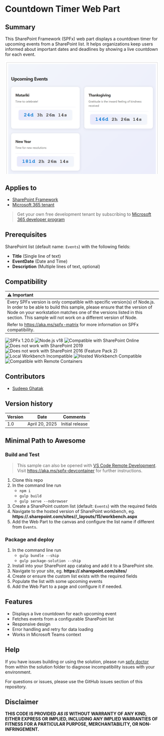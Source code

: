 # Countdown Timer Web Part

## Summary

This SharePoint Framework (SPFx) web part displays a countdown timer for upcoming events from a SharePoint list. It helps organizations keep users informed about important dates and deadlines by showing a live countdown for each event.

![Countdown Timer](assets/screenshot.png)

## Applies to

- [SharePoint Framework](https://aka.ms/spfx)
- [Microsoft 365 tenant](https://docs.microsoft.com/en-us/sharepoint/dev/spfx/set-up-your-developer-tenant)

> Get your own free development tenant by subscribing to [Microsoft 365 developer program](http://aka.ms/o365devprogram)

## Prerequisites

SharePoint list (default name: `Events`) with the following fields:

- **Title** (Single line of text)
- **EventDate** (Date and Time)
- **Description** (Multiple lines of text, optional)

## Compatibility

| :warning: Important          |
|:---------------------------|
| Every SPFx version is only compatible with specific version(s) of Node.js. In order to be able to build this sample, please ensure that the version of Node on your workstation matches one of the versions listed in this section. This sample will not work on a different version of Node.|
|Refer to <https://aka.ms/spfx-matrix> for more information on SPFx compatibility.   |

![SPFx 1.20.0](https://img.shields.io/badge/SPFx-1.20.0-green.svg)
![Node.js v18](https://img.shields.io/badge/Node.js-v18-green.svg)
![Compatible with SharePoint Online](https://img.shields.io/badge/SharePoint%20Online-Compatible-green.svg)
![Does not work with SharePoint 2019](https://img.shields.io/badge/SharePoint%20Server%202019-Incompatible-red.svg "SharePoint Server 2019 requires SPFx 1.4.1 or lower")
![Does not work with SharePoint 2016 (Feature Pack 2)](https://img.shields.io/badge/SharePoint%20Server%202016%20(Feature%20Pack%202)-Incompatible-red.svg "SharePoint Server 2016 Feature Pack 2 requires SPFx 1.1")
![Local Workbench Incompatible](https://img.shields.io/badge/Local%20Workbench-Incompatible-red.svg)
![Hosted Workbench Compatible](https://img.shields.io/badge/Hosted%20Workbench-Compatible-green.svg)
![Compatible with Remote Containers](https://img.shields.io/badge/Remote%20Containers-Compatible-green.svg)

## Contributors

- [Sudeep Ghatak](https://github.com/sudeepghatak)

## Version history

Version|Date|Comments
-------|----|--------
1.0|April 20, 2025|Initial release

## Minimal Path to Awesome

### Build and Test

> This sample can also be opened with [VS Code Remote Development](https://code.visualstudio.com/docs/remote/remote-overview). Visit <https://aka.ms/spfx-devcontainer> for further instructions.

1. Clone this repo
1. In the command line run
    - `npm i`
    - `gulp build`
    - `gulp serve --nobrowser`
1. Create a SharePoint custom list (default: `Events`) with the required fields
1. Navigate to the hosted version of SharePoint workbench, eg. **https://<tenant>.sharepoint.com/sites/<your site>/_layouts/15/workbench.aspx**
1. Add the Web Part to the canvas and configure the list name if different from `Events`.

### Package and deploy

1. In the command line run
    - `gulp bundle --ship`
    - `gulp package-solution --ship`
2. Install into your SharePoint app catalog and add it to a SharePoint site.
3. Navigate to your site, eg. **https://<tenant>.sharepoint.com/sites/<your site>**
4. Create or ensure the custom list exists with the required fields
5. Populate the list with some upcoming events
6. Add the Web Part to a page and configure it if needed.

## Features

- Displays a live countdown for each upcoming event
- Fetches events from a configurable SharePoint list
- Responsive design
- Error handling and retry for data loading
- Works in Microsoft Teams context

## Help

If you have issues building or using the solution, please run [spfx doctor](https://pnp.github.io/cli-microsoft365/cmd/spfx/spfx-doctor/) from within the solution folder to diagnose incompatibility issues with your environment.

For questions or issues, please use the GitHub issues section of this repository.

## Disclaimer

**THIS CODE IS PROVIDED *AS IS* WITHOUT WARRANTY OF ANY KIND, EITHER EXPRESS OR IMPLIED, INCLUDING ANY IMPLIED WARRANTIES OF FITNESS FOR A PARTICULAR PURPOSE, MERCHANTABILITY, OR NON-INFRINGEMENT.**
